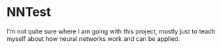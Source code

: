# NNTest
I'm not quite sure where I am going with this project, mostly just to teach myself about how neural networks work and can be applied.
